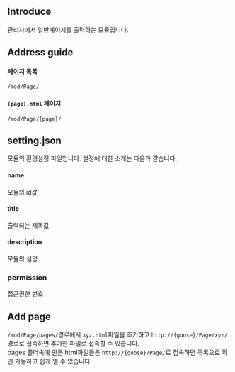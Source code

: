 ## Introduce
관리자에서 일반페이지를 출력하는 모듈입니다.


## Address guide

#### 페이지 목록
`/mod/Page/`  

#### `{page}.html` 페이지
`/mod/Page/{page}/`



## setting.json
모듈의 환경설정 파일입니다. 설정에 대한 소개는 다음과 같습니다.

#### name
모듈의 id값

#### title
출력되는 제목값

#### description
모듈의 설명

### permission
접근권한 번호



## Add page
`/mod/Page/pages/`경로에서 `xyz.html`파일을 추가하고 `http://{goose}/Page/xyz/`경로로 접속하면 추가한 파일로 접속할 수 있습니다.  
pages 폴더속에 만든 html파일들은 `http://{goose}/Page/`로 접속하면 목록으로 확인 가능하고 쉽게 열 수 있습니다.